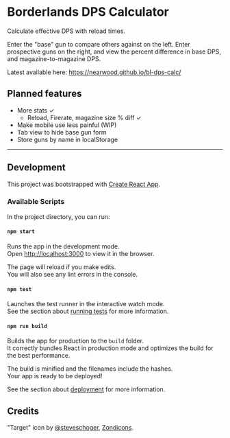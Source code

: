 # Borderlands DPS Calculator

Calculate effective DPS with reload times.

Enter the "base" gun to compare others against on the left. Enter prospective guns on the right, and view the percent difference in base DPS, and magazine-to-magazine DPS.

Latest available here: https://nearwood.github.io/bl-dps-calc/

## Planned features

* More stats ✓
  * Reload, Firerate, magazine size % diff ✓
* Make mobile use less painful (WIP)
* Tab view to hide base gun form
* Store guns by name in localStorage

---

## Development

This project was bootstrapped with [Create React App](https://github.com/facebook/create-react-app).

### Available Scripts

In the project directory, you can run:

#### `npm start`

Runs the app in the development mode.<br>
Open [http://localhost:3000](http://localhost:3000) to view it in the browser.

The page will reload if you make edits.<br>
You will also see any lint errors in the console.

#### `npm test`

Launches the test runner in the interactive watch mode.<br>
See the section about [running tests](https://facebook.github.io/create-react-app/docs/running-tests) for more information.

#### `npm run build`

Builds the app for production to the `build` folder.<br>
It correctly bundles React in production mode and optimizes the build for the best performance.

The build is minified and the filenames include the hashes.<br>
Your app is ready to be deployed!

See the section about [deployment](https://facebook.github.io/create-react-app/docs/deployment) for more information.

## Credits

"Target" icon by [@steveschoger](https://twitter.com/steveschoger), [Zondicons](http://www.zondicons.com/).
